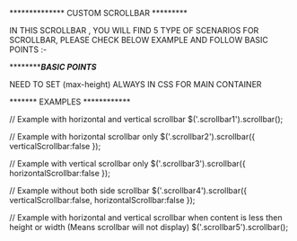************** CUSTOM SCROLLBAR *********

IN THIS SCROLLBAR , YOU WILL FIND 5 TYPE OF SCENARIOS FOR SCROLLBAR, PLEASE CHECK BELOW EXAMPLE AND FOLLOW BASIC POINTS :-


*****************BASIC POINTS*********

NEED TO SET (max-height) ALWAYS IN CSS FOR MAIN CONTAINER



******* EXAMPLES ************

// Example with horizontal and vertical scrollbar
$('.scrollbar1').scrollbar(); 


// Example with horizontal scrollbar only
$('.scrollbar2').scrollbar({ 
    verticalScrollbar:false
});


// Example with vertical scrollbar only
$('.scrollbar3').scrollbar({
    horizontalScrollbar:false
});


// Example without both side scrollbar
$('.scrollbar4').scrollbar({
    verticalScrollbar:false,
    horizontalScrollbar:false
});


// Example with horizontal and vertical scrollbar when content is less then height or width (Means scrollbar will not display)
$('.scrollbar5').scrollbar();
